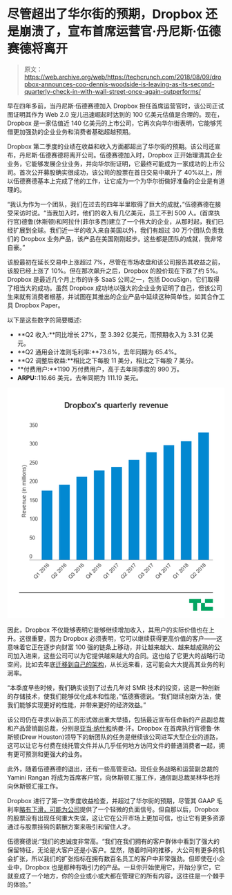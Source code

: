 # 尽管超出了华尔街的预期，Dropbox 还是崩溃了，宣布首席运营官·丹尼斯·伍德赛德将离开 

> 原文：<https://web.archive.org/web/https://techcrunch.com/2018/08/09/dropbox-announces-coo-dennis-woodside-is-leaving-as-its-second-quarterly-check-in-with-wall-street-once-again-outperforms/>

早在四年多前，当丹尼斯·伍德赛德加入 Dropbox 担任首席运营官时，该公司正试图证明其作为 Web 2.0 宠儿迅速崛起时达到的 100 亿美元估值是合理的。现在，Dropbox 是一家估值近 140 亿美元的上市公司，它再次向华尔街表明，它能够凭借更加强劲的企业业务和消费者基础超越预期。

Dropbox 第二季度的业绩在收益和收入方面都超出了华尔街的预期。该公司还宣布，丹尼斯·伍德赛德将离开公司。伍德赛德加入时，Dropbox 正开始理清其企业业务，它能够发展企业业务，并向华尔街证明，它最终可能成为一家成功的上市公司。首次公开募股确实很成功，该公司的股票在首日交易中飙升了 40%以上，所以伍德赛德基本上完成了他的工作，让它成为一个为华尔街做好准备的企业是有道理的。

“我认为作为一个团队，我们在过去的四年半里取得了巨大的成就，”伍德赛德在接受采访时说。“当我加入时，他们的收入有几亿美元，员工不到 500 人。(首席执行官)德鲁(休斯顿)和阿拉什(菲尔多西)建立了一个伟大的企业，从那时起，我们已经扩展到全球。我们近一半的收入来自美国以外，我们有超过 30 万个团队负责我们的 Dropbox 业务产品，该产品在美国刚刚起步。这些都是团队的成就，我非常自豪。”

该股最初在延长交易中上涨超过 7%，尽管在市场收盘和该公司报告其收益之前，该股已经上涨了 10%。但在那次飙升之后，Dropbox 的股价现在下跌了约 5%。Dropbox 是最近几个月上市的许多 SaaS 公司之一，包括 DocuSign，它们取得了相当大的成功。虽然 Dropbox 成功地以强大的企业业务证明了自己，但该公司生来就有消费者根基，并试图在其推出的企业产品中延续这种简单性，如其合作工具 Dropbox Paper。

以下是这些数字的简要概述:

*   **Q2 收入:**同比增长 27%，至 3.392 亿美元，而预期收入为 3.31 亿美元。
*   **Q2 通用会计准则毛利率:**73.6%，去年同期为 65.4%。
*   **Q2 调整后收益:**相比之下每股 11 美分，相比之下每股 7 美分。
*   **付费用户:**1190 万付费用户，高于去年同季度的 990 万。
*   **ARPU:**:116.66 美元，去年同期为 111.19 美元。

![](img/883117191fdd94cf769e78ed4ce11188.png)

因此，Dropbox 不仅能够表明它能够继续增加收入，其用户的实际价值也在上升。这很重要，因为 Dropbox 必须表明，它可以继续获得更高价值的客户——这意味着它正在逐步向财富 100 强的链条上移动，并让越来越大、越来越成熟的公司加入进来，这些公司可以为它提供越来越大的合同。这也给了它更大的战略行动空间，比如去年底[迁移到自己的架构](https://web.archive.org/web/20221219191548/https://techcrunch.com/2017/09/15/why-dropbox-decided-to-drop-aws-and-build-its-own-infrastructure-and-network/)，从长远来看，这可能会大大提高其业务的利润率。

“本季度早些时候，我们确实谈到了过去几年对 SMR 技术的投资，这是一种创新的存储技术，使我们能够优化成本和性能，”伍德赛德说。“我们继续创新方法，使我们能够实现更好的性能，并带来更好的经济效益。”

该公司仍在寻求以新员工的形式做出重大举措，包括最近宣布任命新的产品副总裁和产品营销副总裁，分别是[亚当·纳什和](https://web.archive.org/web/20221219191548/https://techcrunch.com/2018/08/08/dropbox-hires-a-new-vp-of-product-and-vp-of-product-marketing/)纳曼·汗。Dropbox 在首席执行官德鲁·休斯顿(Drew Houston)领导下的新团队的任务是继续该公司进军大型企业的道路，这可以让它与付费在线托管文件并从几乎任何地方访问文件的普通消费者一起，拥有更可预测和更强大的业务。

此外，随着伍德赛德的退出，还有一些高管变动。现任业务战略和运营副总裁的 Yamini Rangan 将成为首席客户官，向休斯顿汇报工作，通信副总裁吴林华也将向休斯顿汇报工作。

Dropbox 进行了第一次季度收益检查，并超过了华尔街的预期，尽管其 GAAP 毛利率[略有下滑，可能为公司](https://web.archive.org/web/20221219191548/https://techcrunch.com/2018/05/10/dropbox-q1-2018-earnings/)提供了一个轻微的负面信号。但自那以后，Dropbox 的股票没有出现任何重大失误，这让它在公开市场上更加可信，也让它有更多资源通过与股票挂钩的薪酬方案来吸引和留住人才。

伍德赛德说:“我们的忠诚度非常高。“我们在我们拥有的客户群体中看到了强大的保留特征，无论是大客户还是小客户。显然，随着时间的推移，大公司有更多的机会扩张，所以我们的扩张指标在拥有数百名员工的客户中非常强劲。但即使在小企业中，Dropbox 也是那种有吸引力的产品。一旦你开始使用它，开始分享它，它就变成了一个地方，你的企业或小或大都在管理它的所有内容，这往往是一个棘手的体验。”
